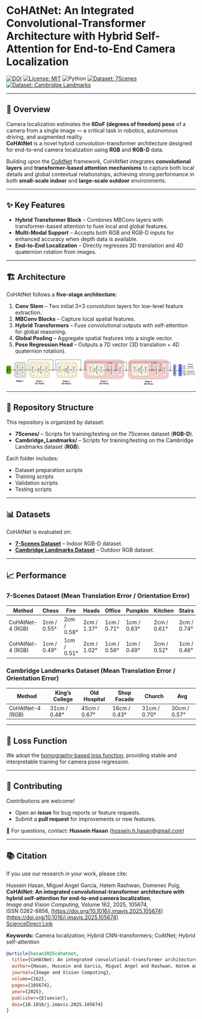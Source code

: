# CoHAtNet: An Integrated Convolutional-Transformer Architecture with Hybrid Self-Attention for End-to-End Camera Localization

[![DOI](https://img.shields.io/badge/DOI-10.1016%2Fj.imavis.2025.105674-blue)](https://doi.org/10.1016/j.imavis.2025.105674)
[![License: MIT](https://img.shields.io/badge/License-MIT-green.svg)](LICENSE)
![Python](https://img.shields.io/badge/python-3.8%2B-blue)
[![Dataset: 7Scenes](https://img.shields.io/badge/Dataset-7Scenes-orange)](https://www.microsoft.com/en-us/research/project/rgb-d-dataset-7-scenes/)
[![Dataset: Cambridge Landmarks](https://img.shields.io/badge/Dataset-Cambridge%20Landmarks-orange)](https://www.repository.cam.ac.uk/items/082e0d5e-c893-4d5d-bb0b-1e3c7e8fa6f6)

---

## 📖 Overview
Camera localization estimates the **6DoF (degrees of freedom) pose** of a camera from a single image — a critical task in robotics, autonomous driving, and augmented reality.  
**CoHAtNet** is a novel hybrid convolution-transformer architecture designed for end-to-end camera localization using **RGB** and **RGB-D** data.

Building upon the [CoAtNet](https://github.com/chinhsuanwu/coatnet-pytorch) framework, CoHAtNet integrates **convolutional layers** and **transformer-based attention mechanisms** to capture both local details and global contextual relationships, achieving strong performance in both **small-scale indoor** and **large-scale outdoor** environments.

---

## ✨ Key Features
- **Hybrid Transformer Block** – Combines MBConv layers with transformer-based attention to fuse local and global features.
- **Multi-Modal Support** – Accepts both RGB and RGB-D inputs for enhanced accuracy when depth data is available.
- **End-to-End Localization** – Directly regresses 3D translation and 4D quaternion rotation from images.

---

## 🏗 Architecture
CoHAtNet follows a **five-stage architecture**:

1. **Conv Stem** – Two initial 3×3 convolution layers for low-level feature extraction.
2. **MBConv Blocks** – Capture local spatial features.
3. **Hybrid Transformers** – Fuse convolutional outputs with self-attention for global reasoning.
4. **Global Pooling** – Aggregate spatial features into a single vector.
5. **Pose Regression Head** – Outputs a 7D vector (3D translation + 4D quaternion rotation).

![CoHAtNet Architecture](https://github.com/Husseinhhameed/CoHAtNet/blob/main/CoHAtNet.png)

---

## 📂 Repository Structure
This repository is organized by dataset:

- **7Scenes/** – Scripts for training/testing on the 7Scenes dataset (**RGB-D**).
- **Cambridge_Landmarks/** – Scripts for training/testing on the Cambridge Landmarks dataset (**RGB**).

Each folder includes:
- Dataset preparation scripts
- Training scripts
- Validation scripts
- Testing scripts

---

## 📊 Datasets
CoHAtNet is evaluated on:
- **[7-Scenes Dataset](https://www.microsoft.com/en-us/research/project/rgb-d-dataset-7-scenes/)** – Indoor RGB-D dataset.
- **[Cambridge Landmarks Dataset](https://www.repository.cam.ac.uk/items/082e0d5e-c893-4d5d-bb0b-1e3c7e8fa6f6)** – Outdoor RGB dataset.

---

## 📈 Performance

### **7-Scenes Dataset** (Mean Translation Error / Orientation Error)

| Method           | Chess         | Fire          | Heads         | Office         | Pumpkin        | Kitchen        | Stairs         | Avg           |
|------------------|--------------|--------------|--------------|---------------|---------------|---------------|---------------|--------------|
| CoHAtNet-4 (RGB) | 2cm / 0.55°  | 2cm / 0.58°  | 2cm / 1.37°  | 1cm / 0.71°   | 1cm / 0.63°   | 2cm / 0.61°   | 2cm / 0.74°   | 2cm / 0.74°  |
| CoHAtNet-4 (RGB) | 1cm / 0.49°  | 1cm / 0.51°  | 2cm / 1.02°  | 1cm / 0.56°   | 1cm / 0.49°   | 2cm / 0.52°   | 1cm / 0.46°   | 1cm / 0.57°  |

### **Cambridge Landmarks Dataset** (Mean Translation Error / Orientation Error)

| Method           | King’s College | Old Hospital | Shop Facade  | Church        | Avg           |
|------------------|---------------|--------------|--------------|--------------|--------------|
| CoHAtNet-4 (RGB) | 31cm / 0.48°  | 45cm / 0.67° | 16cm / 0.43° | 31cm / 0.70° | 30cm / 0.57° |

---

## 🔧 Loss Function
We adopt the [homography-based loss function](https://github.com/clementinboittiaux/homography-loss-function/blob/main/utils.py), providing stable and interpretable training for camera pose regression.

---

## 🤝 Contributing
Contributions are welcome!  
- Open an **issue** for bug reports or feature requests.  
- Submit a **pull request** for improvements or new features.

📧 For questions, contact: **Hussein Hasan** (hossein.h.hasan@gmail.com)

---

## 📚 Citation
If you use our research in your work, please cite:

Hussein Hasan, Miguel Angel Garcia, Hatem Rashwan, Domenec Puig,  
**CoHAtNet: An integrated convolutional-transformer architecture with hybrid self-attention for end-to-end camera localization**,  
*Image and Vision Computing*, Volume 162, 2025, 105674,  
ISSN 0262-8856, [https://doi.org/10.1016/j.imavis.2025.105674](https://doi.org/10.1016/j.imavis.2025.105674)  
[ScienceDirect Link](https://www.sciencedirect.com/science/article/pii/S0262885625002628)  

**Keywords:** Camera localization; Hybrid CNN-transformers; CoAtNet; Hybrid self-attention

```bibtex
@article{hasan2025cohatnet,
  title={CoHAtNet: An integrated convolutional-transformer architecture with hybrid self-attention for end-to-end camera localization},
  author={Hasan, Hussein and Garcia, Miguel Angel and Rashwan, Hatem and Puig, Domenec},
  journal={Image and Vision Computing},
  volume={162},
  pages={105674},
  year={2025},
  publisher={Elsevier},
  doi={10.1016/j.imavis.2025.105674}
}

